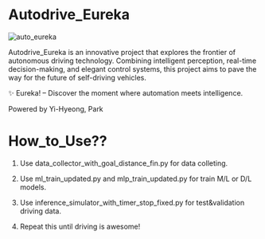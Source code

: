 # Autodrive_Eureka

![auto_eureka](https://github.com/user-attachments/assets/e7a62837-1870-41c8-81cd-27b2153429c6)

Autodrive_Eureka is an innovative project that explores the frontier of autonomous driving technology.
Combining intelligent perception, real-time decision-making, and elegant control systems, this project aims to pave the way for the future of self-driving vehicles.

✨ Eureka! – Discover the moment where automation meets intelligence.

Powered by Yi-Hyeong, Park

# How_to_Use??

1. Use data_collector_with_goal_distance_fin.py for data colleting.

2. Use ml_train_updated.py and mlp_train_updated.py for train M/L or D/L models.

3. Use inference_simulator_with_timer_stop_fixed.py for test&validation driving data.

4. Repeat this until driving is awesome!

